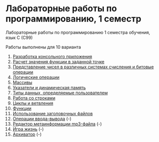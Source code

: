 # Лабораторные работы по программированию, 1 семестр
Лабораторные работы по программированию 1 семестра обучения, язык C (C99)

Работы выполнены для 10 варианта

1. [Разработка консольного приложения](https://github.com/kuzznya/ProgLabsCLang1Sem/blob/master/Lab1/1.c)
2. [Расчет значения функции в заданной точке](https://github.com/kuzznya/ProgLabsCLang1Sem/blob/master/Lab2/2.c)
3. [Представление чисел в различных системах счисления и битовые операции](https://github.com/kuzznya/ProgLabsCLang1Sem/blob/master/Lab3/3.c)
4. [Логические операции](https://github.com/kuzznya/ProgLabsCLang1Sem/blob/master/Lab4/4.c)
5. [Массивы](https://github.com/kuzznya/ProgLabsCLang1Sem/blob/master/Lab5/5.c)
6. [Указатели и динамическая память](https://github.com/kuzznya/ProgLabsCLang1Sem/blob/master/Lab6/6.c)
7. [Типы данных, определяемые пользователем](https://github.com/kuzznya/ProgLabsCLang1Sem/blob/master/Lab7/7.c)
8. [Работа со строками](https://github.com/kuzznya/ProgLabsCLang1Sem/blob/master/Lab8/8.c)
9. [Циклы и ветвления](https://github.com/kuzznya/ProgLabsCLang1Sem/blob/master/Lab9/9.c)
10. [Функции](https://github.com/kuzznya/ProgLabsCLang1Sem/blob/master/Lab10/10.c)
11. [Использование заголовочных файлов](https://github.com/kuzznya/ProgLabsCLang1Sem/blob/master/Lab11/)
12. [Операции ввода-вывода]() (-)
13. [Редактор метаинформации mp3-файла]() (-)
14. [Игра жизнь]() (-)
15. [Архиватор]() (-)
